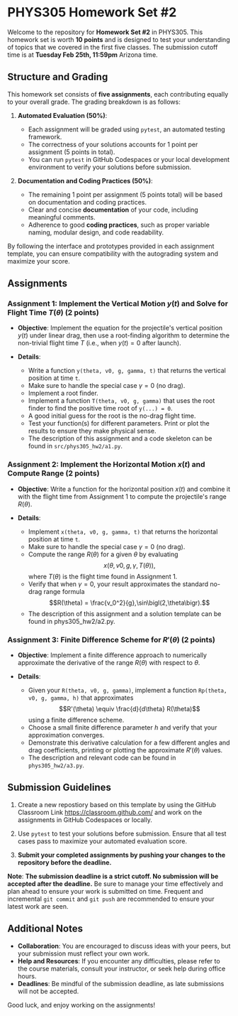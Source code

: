 # PHYS305 Homework Set #2

Welcome to the repository for **Homework Set #2** in PHYS305.
This homework set is worth **10 points** and is designed to test your
understanding of topics that we covered in the first five classes.
The submission cutoff time is at **Tuesday Feb 25th, 11:59pm** Arizona
time.


## Structure and Grading

This homework set consists of **five assignments**, each contributing
equally to your overall grade.
The grading breakdown is as follows:

1. **Automated Evaluation (50%)**:
   * Each assignment will be graded using `pytest`, an automated
     testing framework.
   * The correctness of your solutions accounts for 1 point per
     assignment (5 points in total).
   * You can run `pytest` in GitHub Codespaces or your local
     development environment to verify your solutions before
     submission.

2. **Documentation and Coding Practices (50%)**:
   * The remaining 1 point per assignment (5 points total) will be
     based on documentation and coding practices.
   * Clear and concise **documentation** of your code, including
     meaningful comments.
   * Adherence to good **coding practices**, such as proper variable
     naming, modular design, and code readability.

By following the interface and prototypes provided in each assignment
template, you can ensure compatibility with the autograding system and
maximize your score.


## Assignments

### **Assignment 1**: Implement the Vertical Motion $y(t)$ and Solve for Flight Time $T(\theta)$ (2 points)

* **Objective**:
  Implement the equation for the projectile's vertical position $y(t)$
  under linear drag, then use a root-finding algorithm to determine
  the non-trivial flight time $T$ (i.e., when $y(t) = 0$ after
  launch).

* **Details**:
  * Write a function `y(theta, v0, g, gamma, t)` that returns the
    vertical position at time `t`.
  * Make sure to handle the special case $\gamma = 0$ (no drag).
  * Implement a root finder.
  * Implement a function `T(theta, v0, g, gamma)` that uses the root
    finder to find the positive time root of `y(...) = 0`.
  * A good initial guess for the root is the no-drag flight time.
  * Test your function(s) for different parameters.
    Print or plot the results to ensure they make physical sense.
  * The description of this assignment and a code skeleton can be
    found in `src/phys305_hw2/a1.py`.

### **Assignment 2**: Implement the Horizontal Motion $x(t)$ and Compute Range (2 points)

* **Objective**:
  Write a function for the horizontal position $x(t)$ and combine it
  with the flight time from Assignment 1 to compute the projectile's
  range $R(\theta)$.

* **Details**:
  * Implement `x(theta, v0, g, gamma, t)` that returns the horizontal
    position at time `t`.
  * Make sure to handle the special case $\gamma = 0$ (no drag).
  * Compute the range $R(\theta)$ for a given $\theta$ by evaluating
    $$x\bigl(\theta, v0, g, \gamma, T(\theta)\bigr),$$
    where $T(\theta)$ is the flight time found in Assignment 1.
  * Verify that when $\gamma = 0$, your result approximates the
    standard no-drag range formula
    $$R(\theta) = \frac{v_0^2}{g},\sin\bigl(2,\theta\bigr).$$
  * The description of this assignment and a solution template can be
    found in phys305_hw2/a2.py.

### **Assignment 3**: Finite Difference Scheme for $R'(\theta)$ (2 points)

* **Objective**:
  Implement a finite difference approach to numerically approximate
  the derivative of the range $R(\theta)$ with respect to $\theta$.

* **Details**:
  * Given your `R(theta, v0, g, gamma)`, implement a function
    `Rp(theta, v0, g, gamma, h)` that approximates
    $$R'(\theta) \equiv \frac{d}{d\theta} R(\theta)$$
    using a finite difference scheme.
  * Choose a small finite difference parameter $h$ and verify that
    your approximation converges.
  * Demonstrate this derivative calculation for a few different angles
    and drag coefficients, printing or plotting the approximate
    $R'(\theta)$ values.
  * The description and relevant code can be found in
    `phys305_hw2/a3.py`.


## Submission Guidelines

1. Create a new repostiory based on this template by using the GitHub
   Classroom Link https://classroom.github.com/ and work on the
   assignments in GitHub Codespaces or locally.

2. Use `pytest` to test your solutions before submission.
   Ensure that all test cases pass to maximize your automated
   evaluation score.

3. **Submit your completed assignments by pushing your changes to the
   repository before the deadline.**

**Note**:
**The submission deadline is a strict cutoff.
No submission will be accepted after the deadline.**
Be sure to manage your time effectively and plan ahead to ensure your
work is submitted on time.
Frequent and incremental `git commit` and `git push` are recommended
to ensure your latest work are seen.


## Additional Notes

* **Collaboration**:
  You are encouraged to discuss ideas with your peers, but your
  submission must reflect your own work.
* **Help and Resources**:
  If you encounter any difficulties, please refer to the course
  materials, consult your instructor, or seek help during office
  hours.
* **Deadlines**:
  Be mindful of the submission deadline, as late submissions will not
  be accepted.

Good luck, and enjoy working on the assignments!
